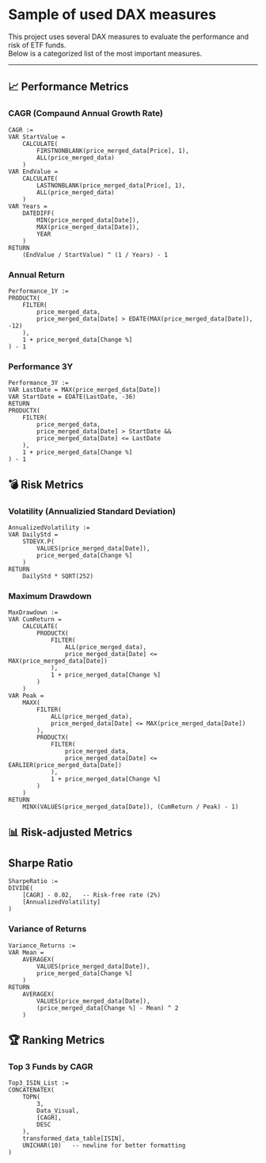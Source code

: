 # Sample of used DAX measures

This project uses several DAX measures to evaluate the performance and risk of ETF funds.  
Below is a categorized list of the most important measures.

---

## 📈 Performance Metrics

### CAGR (Compaund Annual Growth Rate)

```DAX
CAGR :=
VAR StartValue =
    CALCULATE(
        FIRSTNONBLANK(price_merged_data[Price], 1),
        ALL(price_merged_data)
    )
VAR EndValue =
    CALCULATE(
        LASTNONBLANK(price_merged_data[Price], 1),
        ALL(price_merged_data)
    )
VAR Years =
    DATEDIFF(
        MIN(price_merged_data[Date]),
        MAX(price_merged_data[Date]),
        YEAR
    )
RETURN
    (EndValue / StartValue) ^ (1 / Years) - 1
```

### Annual Return

```DAX
Performance_1Y :=
PRODUCTX(
    FILTER(
        price_merged_data,
        price_merged_data[Date] > EDATE(MAX(price_merged_data[Date]), -12)
    ),
    1 + price_merged_data[Change %]
) - 1

```

### Performance 3Y

```DAX
Performance_3Y :=
VAR LastDate = MAX(price_merged_data[Date])
VAR StartDate = EDATE(LastDate, -36)
RETURN
PRODUCTX(
    FILTER(
        price_merged_data,
        price_merged_data[Date] > StartDate &&
        price_merged_data[Date] <= LastDate
    ),
    1 + price_merged_data[Change %]
) - 1
```

## 💣 Risk Metrics

### Volatility (Annualizied Standard Deviation)

```DAX
AnnualizedVolatility :=
VAR DailyStd =
    STDEVX.P(
        VALUES(price_merged_data[Date]),
        price_merged_data[Change %]
    )
RETURN
    DailyStd * SQRT(252)
```

### Maximum Drawdown

```DAX
MaxDrawdown :=
VAR CumReturn =
    CALCULATE(
        PRODUCTX(
            FILTER(
                ALL(price_merged_data),
                price_merged_data[Date] <= MAX(price_merged_data[Date])
            ),
            1 + price_merged_data[Change %]
        )
    )
VAR Peak =
    MAXX(
        FILTER(
            ALL(price_merged_data),
            price_merged_data[Date] <= MAX(price_merged_data[Date])
        ),
        PRODUCTX(
            FILTER(
                price_merged_data,
                price_merged_data[Date] <= EARLIER(price_merged_data[Date])
            ),
            1 + price_merged_data[Change %]
        )
    )
RETURN
    MINX(VALUES(price_merged_data[Date]), (CumReturn / Peak) - 1)
```

## 📊 Risk-adjusted Metrics

## Sharpe Ratio

```DAX
SharpeRatio :=
DIVIDE(
    [CAGR] - 0.02,   -- Risk-free rate (2%)
    [AnnualizedVolatility]
)
```

### Variance of Returns

```DAX
Variance_Returns :=
VAR Mean =
    AVERAGEX(
        VALUES(price_merged_data[Date]),
        price_merged_data[Change %]
    )
RETURN
    AVERAGEX(
        VALUES(price_merged_data[Date]),
        (price_merged_data[Change %] - Mean) ^ 2
    )
```

## 🏆 Ranking Metrics

### Top 3 Funds by CAGR

```DAX
Top3_ISIN_List :=
CONCATENATEX(
    TOPN(
        3,
        Data_Visual,
        [CAGR],
        DESC
    ),
    transformed_data_table[ISIN],
    UNICHAR(10)   -- newline for better formatting
)
```
